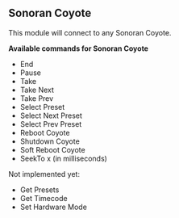 ## Sonoran Coyote

This module will connect to any Sonoran Coyote.

**Available commands for Sonoran Coyote**

* End
* Pause
* Take
* Take Next
* Take Prev
* Select Preset
* Select Next Preset
* Select Prev Preset
* Reboot Coyote
* Shutdown Coyote
* Soft Reboot Coyote
* SeekTo x (in milliseconds)

Not implemented yet:

* Get Presets
* Get Timecode
* Set Hardware Mode
